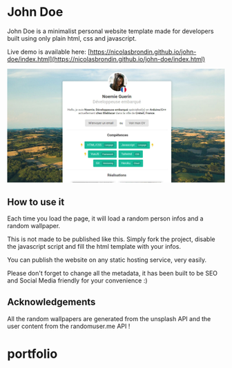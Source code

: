 # John Doe
John Doe is a minimalist personal website template made for developers built using only plain html, css and javascript.

Live demo is available here: [https://nicolasbrondin.github.io/john-doe/index.html](https://nicolasbrondin.github.io/john-doe/index.html)

![Project cover](src/img/open-graph.jpg)

## How to use it

Each time you load the page, it will load a random person infos and a random wallpaper. 

This is not made to be published like this. Simply fork the project, disable the javascript script and fill the html template with your infos.

You can publish the website on any static hosting service, very easily.

Please don't forget to change all the metadata, it has been built to be SEO and Social Media friendly for your convenience :)

## Acknowledgements
All the random wallpapers are generated from the unsplash API and the user content from the randomuser.me API !
# portfolio

